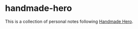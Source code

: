 # handmade-hero
This is a collection of personal notes following [Handmade Hero](https://handmadehero.org/).
